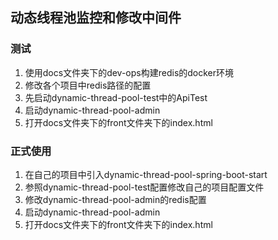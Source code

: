 ## 动态线程池监控和修改中间件

### 测试

1. 使用docs文件夹下的dev-ops构建redis的docker环境
2. 修改各个项目中redis路径的配置
3. 先启动dynamic-thread-pool-test中的ApiTest
4. 启动dynamic-thread-pool-admin
5. 打开docs文件夹下的front文件夹下的index.html

### 正式使用

1. 在自己的项目中引入dynamic-thread-pool-spring-boot-start
2. 参照dynamic-thread-pool-test配置修改自己的项目配置文件
3. 修改dynamic-thread-pool-admin的redis配置
4. 启动dynamic-thread-pool-admin
5. 打开docs文件夹下的front文件夹下的index.html 